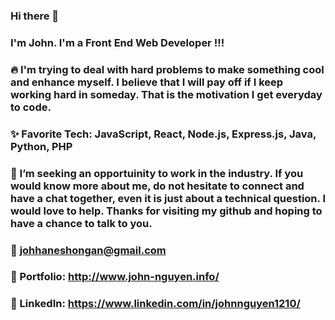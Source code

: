 ### Hi there 👋
### I'm John. I'm a Front End Web Developer !!!

### 🔥 I'm trying to deal with hard problems to make something cool and enhance myself. I believe that I will pay off if I keep working hard in someday. That is the motivation I get everyday to code. 
### ✨ Favorite Tech: JavaScript, React, Node.js, Express.js, Java, Python, PHP
### 👯 I’m seeking an opportuinity to work in the industry. If you would know more about me, do not hesitate to connect and have a chat together, even it is just about a technical question. I would love to help. Thanks for visiting my github and hoping to have a chance to talk to you. 
### 📧 johhaneshongan@gmail.com 
### 🎨 Portfolio: http://www.john-nguyen.info/
### 💼 LinkedIn: https://www.linkedin.com/in/johnnguyen1210/



<!--
**johnhongannguyen/johnhongannguyen** is a ✨ _special_ ✨ repository because its `README.md` (this file) appears on your GitHub profile.

Here are some ideas to get you started:

- 🔭 I’m currently working on ...
- 🌱 I’m currently learning ...
- 👯 I’m looking to collaborate on ...
- 🤔 I’m looking for help with ...
- 💬 Ask me about ...
- 📫 How to reach me: ...
- 😄 Pronouns: ...
- ⚡ Fun fact: ...
### Languages and Tools: 
-->

